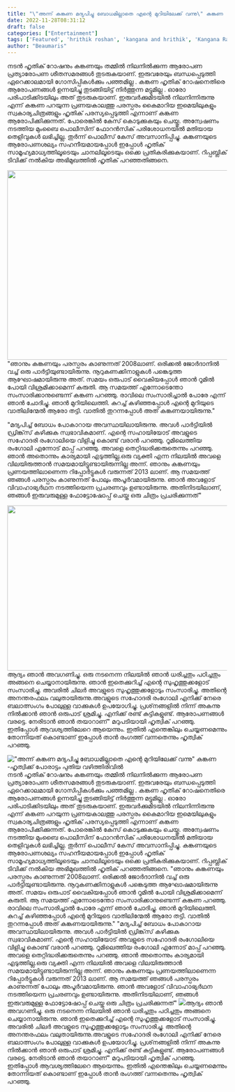 ```yaml
---
title: "\"അന്ന് കങ്കണ മദ്യപിച്ചു ബോധമില്ലാതെ എന്റെ മുറിയിലേക്ക് വന്നു\" കങ്കണ -ഹൃത്വിക്ക് പോരാട്ടം പുതിയ വഴിത്തിരിവിൽ"
date: 2022-11-28T08:31:12
draft: false
categories: ["Entertainment"]
tags: ['Featured', 'hrithik roshan', 'kangana and hrithik', 'Kangana Ranaut']
author: "Beaumaris"
---
```


നടൻ ഹൃതിക് റോഷനും കങ്കണയും തമ്മിൽ നിലനിൽക്കുന്ന ആരോപണ പ്രത്യാരോപണ ശീതസമരങ്ങൾ തുടരുകയാണ്. ഇരുവരേയും ബന്ധപ്പെടുത്തി ഏറെക്കാലമായി ഗോസിപ്പികൾക്കും പഞ്ഞമില്ല . കങ്കണ ഹൃതിക് റോഷനെതിരെ ആരോപണങ്ങൾ ഉന്നയിച്ചു തുടങ്ങിയിട്ട് നിർത്തുന്ന മട്ടുമില്ല . ഓരോ പരിപാടിക്കിടയിലും അത് തുടരുകയാണ്. ഇരുവർക്കുമിടയിൽ നിലനിന്നിരുന്നു എന്ന് കങ്കണ പറയുന്ന പ്രണയകാലത്തു പരസ്പരം കൈമാറിയ ഇമെയിലുകളും സ്വകാര്യചിത്രങ്ങളും ഹൃതിക് പരസ്യപ്പെടുത്തി എന്നാണ് കങ്കണ ആരോപിക്കിക്കുന്നത്. പോരെങ്കിൽ കേസ് കൊടുക്കുകയും ചെയ്തു. അന്വേഷണം നടത്തിയ മുംബൈ പൊലീസിന് ഫോറന്‍സിക് പരിശോധനയില്‍ മതിയായ തെളിവുകള്‍ ലഭിച്ചില്ല. തുര്‍ന്ന് പൊലീസ് കേസ് അവസാനിപ്പിച്ചു. കങ്കണയുടെ ആരോപണശല്യം സഹനീയമായപ്പോൾ ഇപ്പോൾ ഹൃതിക് സാമൂഹ്യമാധ്യത്തിലൂടെയും ചാനലിലൂടെയും ഒക്കെ പ്രതികരിക്കുകയാണ്. റിപ്പബ്ലിക് ടിവിക്ക് നൽകിയ അഭിമുഖത്തിൽ ഹൃതിക് പറഞ്ഞതിങ്ങനെ.

<img class="wp-image-364054 aligncenter" src="https://cdn.boolokam.com/articles/2022/11/q1-300x200.jpg" alt="" width="653" height="435" />"ഞാനും കങ്കണയും പരസ്പരം കാണുന്നത് 2008ലാണ്. ഒരിക്കല്‍ ജോര്‍ദാനില്‍ വച്ച് ഒരു പാര്‍ട്ടിയുണ്ടായിരുന്നു. നൂറുകണക്കിനാളുകള്‍ പങ്കെടുത്ത ആഘോഷമായിരുന്നു അത്. സമയം ഒരുപാട് വൈകിയപ്പോള്‍ ഞാന്‍ റൂമില്‍ പോയി വിശ്രമിക്കാമെന്ന് കരുതി. ആ സമയത്ത് എന്നോടെന്തോ സംസാരിക്കാനുണ്ടെന്ന് കങ്കണ പറഞ്ഞു. രാവിലെ സംസാരിച്ചാല്‍ പോരേ എന്ന് ഞാന്‍ ചോദിച്ചു. ഞാന്‍ മുറിയിലെത്തി. കുറച്ച് കഴിഞ്ഞപ്പോള്‍ എന്റെ മുറിയുടെ വാതിലിന്മേല്‍ ആരോ തട്ടി. വാതില്‍ തുറന്നപ്പോള്‍ അത് കങ്കണയായിരുന്നു."

"മദ്യപിച്ച് ബോധം പോകാറായ അവസ്ഥയിലായിരുന്നു. അവള്‍ പാര്‍ട്ടിയില്‍ ഡ്രിങ്ക്‌സ് കഴിക്കുക സ്വഭാവികമാണ്. എന്റെ സഹായിയോട് അവളുടെ സഹോദരി രംഗോലിയെ വിളിച്ചു കൊണ്ട് വരാന്‍ പറഞ്ഞു. റൂമിലെത്തിയ രംഗോലി എന്നോട് മാപ്പ് പറഞ്ഞു. അവളെ തെറ്റിദ്ധരിക്കരുതെന്നും പറഞ്ഞു. ഞാന്‍ അതൊന്നും കാര്യമായി എടുത്തില്ല.ഒരു വ്യക്തി എന്ന നിലയില്‍ അവളെ വിലയിരുത്താന്‍ സമയമായിട്ടുണ്ടായിരുന്നില്ല അന്ന്. ഞാനും കങ്കണയും പ്രണയത്തിലാണെന്ന റിപ്പോര്‍ട്ടുകള്‍ വരുന്നത് 2013 ലാണ്. ആ സമയത്ത് ഞങ്ങള്‍ പരസ്പരം കാണുന്നത് പോലും അപൂര്‍വമായിരുന്നു. ഞാന്‍ അവളോട് വിവാഹാഭ്യര്‍ഥന നടത്തിയെന്ന പ്രചരണവും ഉണ്ടായിരുന്നു. അതിനിടയിലാണ്, ഞങ്ങള്‍ ഇരുവരുമുള്ള ഫോട്ടോഷോപ്പ് ചെയ്ത ഒരു ചിത്രം പ്രചരിക്കുന്നത്"

<img class="wp-image-364055 aligncenter" src="https://cdn.boolokam.com/articles/2022/11/rr4-300x169.jpg" alt="" width="673" height="379" />ആദ്യം ഞാന്‍ അവഗണിച്ചു. ഒരു നടനെന്ന നിലയില്‍ ഞാന്‍ ധരിച്ചതും പഠിച്ചതും അങ്ങനെ ചെയ്യാനായിരുന്നു. ഞാന്‍ ഇതെക്കുറിച്ച് എന്റെ സുഹൃത്തുക്കളോട് സംസാരിച്ചു. അവരില്‍ ചിലര്‍ അവളുടെ സുഹൃത്തുക്കളോടും സംസാരിച്ചു. അതിന്റെ അനന്തരഫലം വലുതായിരുന്നു.അവളുടെ സഹോദരി രംഗോലി എനിക്ക് നേരെ ബലാത്സംഗം പോലുള്ള വാക്കുകള്‍ ഉപയോഗിച്ചു. പ്രശ്‌നങ്ങളില്‍ നിന്ന് അകന്നു നില്‍ക്കാന്‍ ഞാന്‍ ഒരുപാട് ശ്രമിച്ചു. എനിക്ക് രണ്ട് കുട്ടികളുണ്ട്. ആരോപണങ്ങള്‍ വരട്ടെ. നേരിടാന്‍ ഞാന്‍ തയാറാണ്" മറുപടിയായി ഹൃത്വിക് പറഞ്ഞു. ഇതിപ്പോൾ ആവശ്യത്തിലേറെ ആയെന്നും. ഇതില്‍ എന്തെങ്കിലും ചെയ്യണമെന്നും തോന്നിയത് കൊണ്ടാണ് ഇപ്പോള്‍ താന്‍ രംഗത്ത് വന്നതെന്നും ഹൃത്വിക് പറഞ്ഞു.


!["അന്ന് കങ്കണ മദ്യപിച്ചു ബോധമില്ലാതെ എന്റെ മുറിയിലേക്ക് വന്നു" കങ്കണ -ഹൃത്വിക്ക് പോരാട്ടം പുതിയ വഴിത്തിരിവിൽ](https://cdn.boolokam.com/articles/2022/11/q1-300x200.jpg)നടൻ ഹൃതിക് റോഷനും കങ്കണയും തമ്മിൽ നിലനിൽക്കുന്ന ആരോപണ പ്രത്യാരോപണ ശീതസമരങ്ങൾ തുടരുകയാണ്. ഇരുവരേയും ബന്ധപ്പെടുത്തി ഏറെക്കാലമായി ഗോസിപ്പികൾക്കും പഞ്ഞമില്ല . കങ്കണ ഹൃതിക് റോഷനെതിരെ ആരോപണങ്ങൾ ഉന്നയിച്ചു തുടങ്ങിയിട്ട് നിർത്തുന്ന മട്ടുമില്ല . ഓരോ പരിപാടിക്കിടയിലും അത് തുടരുകയാണ്. ഇരുവർക്കുമിടയിൽ നിലനിന്നിരുന്നു എന്ന് കങ്കണ പറയുന്ന പ്രണയകാലത്തു പരസ്പരം കൈമാറിയ ഇമെയിലുകളും സ്വകാര്യചിത്രങ്ങളും ഹൃതിക് പരസ്യപ്പെടുത്തി എന്നാണ് കങ്കണ ആരോപിക്കിക്കുന്നത്. പോരെങ്കിൽ കേസ് കൊടുക്കുകയും ചെയ്തു. അന്വേഷണം നടത്തിയ മുംബൈ പൊലീസിന് ഫോറന്‍സിക് പരിശോധനയില്‍ മതിയായ തെളിവുകള്‍ ലഭിച്ചില്ല. തുര്‍ന്ന് പൊലീസ് കേസ് അവസാനിപ്പിച്ചു. കങ്കണയുടെ ആരോപണശല്യം സഹനീയമായപ്പോൾ ഇപ്പോൾ ഹൃതിക് സാമൂഹ്യമാധ്യത്തിലൂടെയും ചാനലിലൂടെയും ഒക്കെ പ്രതികരിക്കുകയാണ്. റിപ്പബ്ലിക് ടിവിക്ക് നൽകിയ അഭിമുഖത്തിൽ ഹൃതിക് പറഞ്ഞതിങ്ങനെ. "ഞാനും കങ്കണയും പരസ്പരം കാണുന്നത് 2008ലാണ്. ഒരിക്കല്‍ ജോര്‍ദാനില്‍ വച്ച് ഒരു പാര്‍ട്ടിയുണ്ടായിരുന്നു. നൂറുകണക്കിനാളുകള്‍ പങ്കെടുത്ത ആഘോഷമായിരുന്നു അത്. സമയം ഒരുപാട് വൈകിയപ്പോള്‍ ഞാന്‍ റൂമില്‍ പോയി വിശ്രമിക്കാമെന്ന് കരുതി. ആ സമയത്ത് എന്നോടെന്തോ സംസാരിക്കാനുണ്ടെന്ന് കങ്കണ പറഞ്ഞു. രാവിലെ സംസാരിച്ചാല്‍ പോരേ എന്ന് ഞാന്‍ ചോദിച്ചു. ഞാന്‍ മുറിയിലെത്തി. കുറച്ച് കഴിഞ്ഞപ്പോള്‍ എന്റെ മുറിയുടെ വാതിലിന്മേല്‍ ആരോ തട്ടി. വാതില്‍ തുറന്നപ്പോള്‍ അത് കങ്കണയായിരുന്നു." "മദ്യപിച്ച് ബോധം പോകാറായ അവസ്ഥയിലായിരുന്നു. അവള്‍ പാര്‍ട്ടിയില്‍ ഡ്രിങ്ക്‌സ് കഴിക്കുക സ്വഭാവികമാണ്. എന്റെ സഹായിയോട് അവളുടെ സഹോദരി രംഗോലിയെ വിളിച്ചു കൊണ്ട് വരാന്‍ പറഞ്ഞു. റൂമിലെത്തിയ രംഗോലി എന്നോട് മാപ്പ് പറഞ്ഞു. അവളെ തെറ്റിദ്ധരിക്കരുതെന്നും പറഞ്ഞു. ഞാന്‍ അതൊന്നും കാര്യമായി എടുത്തില്ല.ഒരു വ്യക്തി എന്ന നിലയില്‍ അവളെ വിലയിരുത്താന്‍ സമയമായിട്ടുണ്ടായിരുന്നില്ല അന്ന്. ഞാനും കങ്കണയും പ്രണയത്തിലാണെന്ന റിപ്പോര്‍ട്ടുകള്‍ വരുന്നത് 2013 ലാണ്. ആ സമയത്ത് ഞങ്ങള്‍ പരസ്പരം കാണുന്നത് പോലും അപൂര്‍വമായിരുന്നു. ഞാന്‍ അവളോട് വിവാഹാഭ്യര്‍ഥന നടത്തിയെന്ന പ്രചരണവും ഉണ്ടായിരുന്നു. അതിനിടയിലാണ്, ഞങ്ങള്‍ ഇരുവരുമുള്ള ഫോട്ടോഷോപ്പ് ചെയ്ത ഒരു ചിത്രം പ്രചരിക്കുന്നത്" ![](https://cdn.boolokam.com/articles/2022/11/rr4-300x169.jpg)ആദ്യം ഞാന്‍ അവഗണിച്ചു. ഒരു നടനെന്ന നിലയില്‍ ഞാന്‍ ധരിച്ചതും പഠിച്ചതും അങ്ങനെ ചെയ്യാനായിരുന്നു. ഞാന്‍ ഇതെക്കുറിച്ച് എന്റെ സുഹൃത്തുക്കളോട് സംസാരിച്ചു. അവരില്‍ ചിലര്‍ അവളുടെ സുഹൃത്തുക്കളോടും സംസാരിച്ചു. അതിന്റെ അനന്തരഫലം വലുതായിരുന്നു.അവളുടെ സഹോദരി രംഗോലി എനിക്ക് നേരെ ബലാത്സംഗം പോലുള്ള വാക്കുകള്‍ ഉപയോഗിച്ചു. പ്രശ്‌നങ്ങളില്‍ നിന്ന് അകന്നു നില്‍ക്കാന്‍ ഞാന്‍ ഒരുപാട് ശ്രമിച്ചു. എനിക്ക് രണ്ട് കുട്ടികളുണ്ട്. ആരോപണങ്ങള്‍ വരട്ടെ. നേരിടാന്‍ ഞാന്‍ തയാറാണ്" മറുപടിയായി ഹൃത്വിക് പറഞ്ഞു. ഇതിപ്പോൾ ആവശ്യത്തിലേറെ ആയെന്നും. ഇതില്‍ എന്തെങ്കിലും ചെയ്യണമെന്നും തോന്നിയത് കൊണ്ടാണ് ഇപ്പോള്‍ താന്‍ രംഗത്ത് വന്നതെന്നും ഹൃത്വിക് പറഞ്ഞു.
